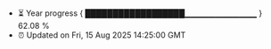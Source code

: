 - ⏳ Year progress { ██████████████████▁▁▁▁▁▁▁▁▁▁▁▁ } 62.08 %
- ⏰ Updated on Fri, 15 Aug 2025 14:25:00 GMT

